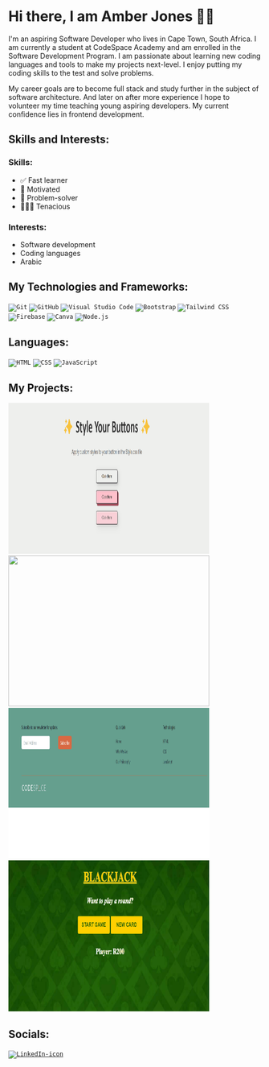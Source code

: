 <!--My Introduction -->
# Hi there, I am Amber Jones 🧕🏻
I'm an aspiring Software Developer who lives in Cape Town, South Africa. I am currently a student at CodeSpace Academy and am enrolled in the Software Development Program. I am passionate about learning new coding languages and tools to make my projects next-level. I enjoy putting my coding skills to the test and solve problems. 

My career goals are to become full stack and study further in the subject of software architecture. And later on after more experience I hope to volunteer my time teaching young aspiring developers. My current confidence lies in frontend development.
<!--Skills and Interests-->
## Skills and Interests:

### Skills:

* ✅ Fast learner
* 💪 Motivated
* 🧠 Problem-solver
* 👩🏻‍💻 Tenacious

### Interests:

* Software development
* Coding languages
* Arabic

<!--Technologies and Frameworks -->
## My Technologies and Frameworks:
<div >
	<code><img width="50" src="https://user-images.githubusercontent.com/25181517/192108372-f71d70ac-7ae6-4c0d-8395-51d8870c2ef0.png" alt="Git" title="Git"/></code>
	<code><img width="50" src="https://user-images.githubusercontent.com/25181517/192108374-8da61ba1-99ec-41d7-80b8-fb2f7c0a4948.png" alt="GitHub" title="GitHub"/></code>
	<code><img width="50" src="https://user-images.githubusercontent.com/25181517/192108891-d86b6220-e232-423a-bf5f-90903e6887c3.png" alt="Visual Studio Code" title="Visual Studio Code"/></code>
	<code><img width="50" src="https://user-images.githubusercontent.com/25181517/183898054-b3d693d4-dafb-4808-a509-bab54cf5de34.png" alt="Bootstrap" title="Bootstrap"/></code>
	<code><img width="50" src="https://user-images.githubusercontent.com/25181517/202896760-337261ed-ee92-4979-84c4-d4b829c7355d.png" alt="Tailwind CSS" title="Tailwind CSS"/></code>
	<code><img width="50" src="https://user-images.githubusercontent.com/25181517/189716855-2c69ca7a-5149-4647-936d-780610911353.png" alt="Firebase" title="Firebase"/></code>
	<code><img width="50" src="https://github-production-user-asset-6210df.s3.amazonaws.com/136815194/253220886-02494c7c-de6a-43a6-9293-6369696842ed.png" alt="Canva" title="Canva"/></code>
	<code><img width="50" src="https://user-images.githubusercontent.com/25181517/183568594-85e280a7-0d7e-4d1a-9028-c8c2209e073c.png" alt="Node.js" title="Node.js"/></code>
</div>

<!--Languages -->
## Languages:
<div>
 	<code><img width="50" src="https://user-images.githubusercontent.com/25181517/192158954-f88b5814-d510-4564-b285-dff7d6400dad.png" alt="HTML" title="HTML"/></code>
	<code><img width="50" src="https://user-images.githubusercontent.com/25181517/183898674-75a4a1b1-f960-4ea9-abcb-637170a00a75.png" alt="CSS" title="CSS"/></code>
	<code><img width="50" src="https://user-images.githubusercontent.com/25181517/117447155-6a868a00-af3d-11eb-9cfe-245df15c9f3f.png" alt="JavaScript" title="JavaScript"/></code>
	
</div>


<!--Projects showcase -->
## My Projects:
<img src="mod_5.gif" width="400" height="300"/> <img src="mod_7.gif" width="400" height="300"/>
<img src="mod_8.gif" width="400" height="300"/> <img src="mod_9.gif" width="400" height="300"/>

<!--Social Links -->
## Socials:
<div>
	<code><a href="https://www.linkedin.com/in/amber-jones-9b8672324/"><img src="https://blakeoliver.com.au/wp-content/uploads/2023/06/vecteezy_linkedin-logo-png-linkedin-icon-transparent-			png_18930585_835.png" alt="LinkedIn-icon" width="30px" height="30px"/></a></code>
 	<code><a href=""><img src=""/></a></code>
  	<code><a href=""><img src=""/></a></code>

 
</div>


<!--Contact info -->



